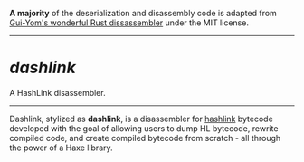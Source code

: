 **A majority** of the deserialization and disassembly code is adapted from [Gui-Yom's wonderful Rust dissassembler](https://github.com/Gui-Yom/hlbc.git) under the MIT license.

---

# **_dashlink_**

A HashLink disassembler.

---

Dashlink, stylized as **dashlink**, is a disassembler for [hashlink](https://github.com/HaxeFoundation/hashlink) bytecode developed with the goal of allowing users to dump HL bytecode, rewrite compiled code, and create compiled bytecode from scratch - all through the power of a Haxe library.
